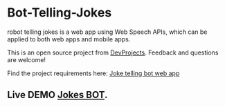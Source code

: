 # Bot-Telling-Jokes
robot telling jokes is a web app using Web Speech APIs, which can be applied to both web apps and mobile apps.

This is an open source project from [DevProjects](http://www.codementor.io/projects).
Feedback and questions are welcome!


Find the project requirements here: [Joke telling bot web app](https://www.codementor.io/projects/web/joke-telling-bot-web-app-cjd2eyrfak)


## Live DEMO [Jokes BOT](https://mahmoudsafan.github.io/Bot-Telling-Jokes/).


